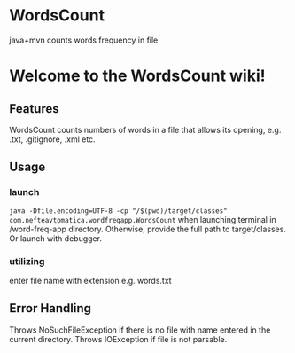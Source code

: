 # WordsCount
java+mvn counts words frequency in file

# Welcome to the WordsCount wiki!

## Features
WordsCount counts numbers of words in a file that allows its opening, e.g. .txt, .gitignore, .xml etc.

## Usage
### launch 
`java -Dfile.encoding=UTF-8 -cp "/$(pwd)/target/classes" com.nefteavtomatica.wordfreqapp.WordsCount` when launching terminal in /word-freq-app directory. Otherwise, provide the full path to target/classes. Or launch with debugger.

### utilizing
enter file name with extension e.g. words.txt

## Error Handling
Throws NoSuchFileException if there is no file with name entered in the current directory.
Throws IOException if file is not parsable.

